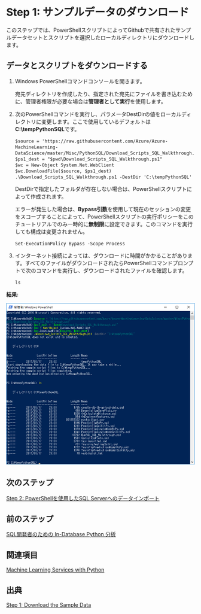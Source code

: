 # Step 1: サンプルデータのダウンロード

このステップでは、PowerShellスクリプトによってGithubで共有されたサンプルデータセットとスクリプトを選択したローカルディレクトリにダウンロードします。

## データとスクリプトをダウンロードする

1. Windows PowerShellコマンドコンソールを開きます。

    宛先ディレクトリを作成したり、指定された宛先にファイルを書き込むために、管理者権限が必要な場合は**管理者として実行**を使用します。

2. 次のPowerShellコマンドを実行し、パラメータDestDirの値をローカルディレクトリに変更します。ここで使用しているデフォルトは**C:\tempPythonSQL**です。

    ```PowerShell:PowerShell
    $source = 'https://raw.githubusercontent.com/Azure/Azure-MachineLearning-DataScience/master/Misc/PythonSQL/Download_Scripts_SQL_Walkthrough.ps1'
    $ps1_dest = "$pwd\Download_Scripts_SQL_Walkthrough.ps1"
    $wc = New-Object System.Net.WebClient
    $wc.DownloadFile($source, $ps1_dest)
    .\Download_Scripts_SQL_Walkthrough.ps1 -DestDir 'C:\tempPythonSQL'
    ```
    
    DestDirで指定したフォルダが存在しない場合は、PowerShellスクリプトによって作成されます。
    
    エラーが発生した場合は、**Bypass引数**を使用して現在のセッションの変更をスコープすることによって、PowerShellスクリプトの実行ポリシーをこのチュートリアルでのみ一時的に**無制限**に設定できます。このコマンドを実行しても構成は変更されません。
    
    ```PowerShell:PowerShell
    Set-ExecutionPolicy Bypass -Scope Process
    ```

3. インターネット接続によっては、ダウンロードに時間がかかることがあります。すべてのファイルがダウンロードされたらPowerShellコマンドプロンプトで次のコマンドを実行し、ダウンロードされたファイルを確認します。

    ```PowerShell:PowerShell
    ls
    ```

**結果:**

![list of files downloaded by PowerShell script](media/sqldev-python-filelist-gho9o9.png "list of files downloaded by PowerShell script")

## 次のステップ

[Step 2: PowerShellを使用したSQL Serverへのデータインポート](sqldev-py2-import-data-to-sql-server-using-powershell.md)

## 前のステップ

[SQL開発者のための In-Database Python 分析](sqldev-in-database-python-for-sql-developers.md)

## 関連項目

[Machine Learning Services with Python](https://docs.microsoft.com/en-us/sql/advanced-analytics/python/sql-server-python-services)

## 出典
[Step 1: Download the Sample Data](https://docs.microsoft.com/en-us/sql/advanced-analytics/tutorials/sqldev-py1-download-the-sample-data)

<!--
---
title: "Step 1: Download the Sample Data| Microsoft Docs"
ms.custom: ""
ms.date: "05/25/2017"
ms.prod: "sql-server-2017"
ms.reviewer: ""
ms.suite: ""
ms.technology: 
  - "r-services"
ms.tgt_pltfrm: ""
ms.topic: "article"
applies_to: 
  - "SQL Server 2017"
dev_langs: 
  - "Python"
  - "TSQL"
ms.assetid: 
caps.latest.revision: 2
author: "jeannt"
ms.author: "jeannt"
manager: "jhubbard"
---
# Step 1: Download the Sample Data

In this step, you'll download the sample dataset and the scripts. Both the data and the script files are shared on Github, but the PowerShell script will download the data and script files to a local directory of your choosing.

## Download the Data and Scripts

1. Open a Windows PowerShell command console.

    Use the option, **Run as Administrator**, if administrative privileges are needed to create the destination directory or to write files to the specified destination.

2. Run the following PowerShell commands, changing the value of the parameter *DestDir* to any local directory.  The default we've used here is **TempPythonSQL**.

    ```
    $source = 'https://raw.githubusercontent.com/Azure/Azure-MachineLearning-DataScience/master/Misc/PythonSQL/Download_Scripts_SQL_Walkthrough.ps1'
    $ps1_dest = "$pwd\Download_Scripts_SQL_Walkthrough.ps1"
    $wc = New-Object System.Net.WebClient
    $wc.DownloadFile($source, $ps1_dest)
    .\Download_Scripts_SQL_Walkthrough.ps1 窶泥estDir 'C:\tempPythonSQL'
    ```
    
    If the folder you specify in *DestDir* does not exist, it will be created by the PowerShell script.
    
    If you get an error, you can temporarily set the policy for execution of PowerShell scripts to **unrestricted** only for this walkthrough, by using the **Bypass** argument and scoping the changes to the current session. Running this command does not result in a configuration change.
    
    `Set\-ExecutionPolicy Bypass \-Scope Process`

3. Depending on your Internet connection, the download might take a while. When all files have been downloaded, the PowerShell script opens to the folder specified by  *DestDir*. In the PowerShell command prompt, run the following command and review the files that have been downloaded.

    ```
    ls
    ```
**Results:**

![list of files downloaded by PowerShell script](media/sqldev-python-filelist.png "list of files downloaded by PowerShell script")

## Next Step

[Step 2: Import Data to SQL Server using PowerShell](sqldev-py2-import-data-to-sql-server-using-powershell.md)

## Previous Step

[In-Database Python Analytics for the SQL Developer](sqldev-in-database-python-for-sql-developers.md)

## See Also

[Machine Learning Services with Python](../python/sql-server-python-services.md)



-->